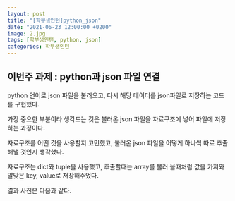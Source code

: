```yaml
---
layout: post
title: "[학부생인턴]python_json"
date: "2021-06-23 12:00:00 +0200" 
image: 2.jpg
tags: [학부생인턴, python, json]
categories: 학부생인턴
---
```


## 이번주 과제 : python과 json 파일 연결

python 언어로 json 파일을 불러오고, 다시 해당 데이터를 json파일로 저장하는 코드를 구현했다.

가장 중요한 부분이라 생각드는 것은 불러온 json 파일을 자료구조에 넣어 파일에 저장하는 과정이다. 

자료구조를 어떤 것을 사용할지 고민했고,  불러온 json 파일을 어떻게 하나씩 따로 추출해낼 것인지 생각했다. 

자료구조는 dict와 tuple을 사용했고, 추출할때는 array를 불러 올때처럼 값을 가져와 알맞은 key, value로 저장해주었다.

결과 사진은 다음과 같다. 
